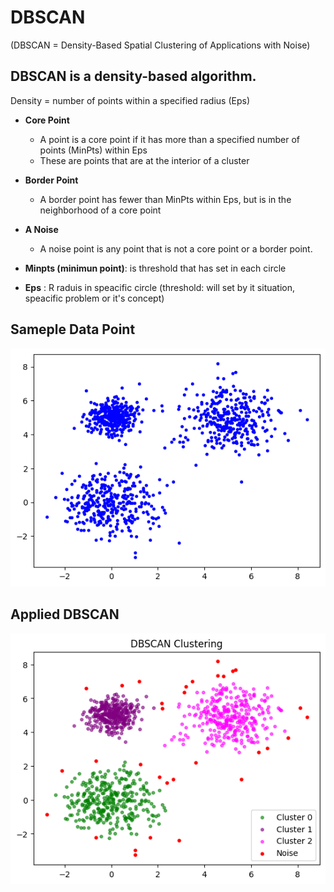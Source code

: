 # DBSCAN 
(DBSCAN = Density-Based Spatial Clustering of Applications with Noise)

## DBSCAN is a density-based algorithm.
Density = number of points within a specified radius (Eps)

- **Core Point**
     - A point is a core point if it has more than a specified number of points (MinPts) within Eps
     - These are points that are at the interior of a cluster

- **Border Point**
     - A border point has fewer than MinPts within Eps, but is in the neighborhood of a core point

- **A Noise**
     - A noise point is any point that is not a core point or a border point.


- **Minpts (minimun point)**: is threshold that has set in each circle
- **Eps** : R raduis in speacific circle (threshold: will set by it situation, speacific problem or it's concept)

## Sameple Data Point
![Alt text](sample-data-points.png)

## Applied DBSCAN
![alt text](applied-DBSCAN.png)
